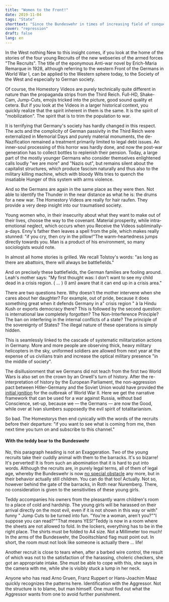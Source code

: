 ```yaml
---
title: "Women to the Front!"
date: 2019-11-04
tags: "State"
shorttext: "Since the Bundeswehr in times of increasing field of conquest emanates the male Cannon food, it becomes inventive."
cover: "repression"
draft: false
lang: en
---
```


In the West nothing New to this insight comes, if you look at the home of the stories of the four young Recruits of the new webseries of the armed forces "The Recruits". The title of the eponymous Anti-war novel by Erich-Maria Remarque in 1928, although referring to the western Front of the Germans in World War I, can be applied to the Western sphere today, to the Society of the West and especially to German society.

Of course, the Homestory Videos are purely technically quite different in nature than the propaganda strips from the Third Reich. Full-HD, Shake-Cam, Jump-Cuts, emojis tricked into the picture, good sound quality et cetera. But if you look at the Videos in a larger historical context, you quickly realize that the spirit inherent in them is the same. It is the spirit of "mobilization". The spirit that is to trim the population to war.

It is terrifying that Germany's society has hardly changed in this respect. The acts and the complicity of German passivity in the Third Reich were externalized in Memorial Days and purely material monuments, the de-Nazification remained a treatment primarily limited to legal debt issues. An inner-soul processing of this horror was hardly done, and now the post-war generation has to collect bottles to replenish their pension. Today, a large part of the mostly younger Germans who consider themselves enlightened calls loudly "we are more" and "Nazis out", but remains silent about the capitalist structures, which produce fascism naturally and thus also to the military killing machine, which with bloody Wits tries to quench the insatiable Hunger of this system with arms violence.

And so the Germans are again in the same place as they were then. Not able to identify the Thunder in the near distance as what he is: the drums for a new war. The Homestory Videos are really for hair raufen. They provide a very deep insight into our traumatised society.

Young women who, in their insecurity about what they want to make out of their lives, choose the way to the covenant. Material prosperity, while intra-emotional neglect, which occurs when you Receive the Videos subliminally-a-days. Enny's father then leaves a spell from the pile, which makes really stunned: "if you cry, then cry in the pillow!"The warm-heartedness jumps directly towards you. Man is a product of his environment, so many sociologists would note.

In almost all home stories is grilled. We recall Tolstoy's words: "as long as there are abattoirs, there will always be battlefields."

And on precisely these battlefields, the German families are fooling around. Leah's mother says: "My first thought was: I don't want to see my child dead in a crisis region. ( ... ) (I am) aware that it can end up in a crisis area."

There are two questions here. Why doesn't the mother intervene when she cares about her daughter? For example, out of pride, because it does something great when it defends Germany in a" crisis region " à la Hindu Kush or exports democracy there? This is followed by the second question: is international law completely forgotten? The Non-Interference Principle? The ban on interfering in the internal conflicts of a state? The principle of the sovereignty of States? The illegal nature of these operations is simply hidden.

This is seamlessly linked to the cascade of systematic militarization actions in Germany. More and more people are observing thick, heavy military helicopters in the sky, uniformed soldiers are allowed from next year at the expense of us civilians train and increase the optical military presence "in the middle of society".

The disillusionment that we Germans did not teach from the first two World Wars is also set on the crown by an Orwell's turn of history. After the re-interpretation of history by the European Parliament, the non-aggression pact between Hitler-Germany and the Soviet Union would have provided the [initial ignition](http://www.europarl.europa.eu/doceo/document/TA-9-2019-0021_EN.html "European Parliament resolution of 19 September 2019 on the importance of European remembrance for the future of Europe") for the outbreak of World War II. Here we get the narrative framework that can be used for a war against Russia, without bad Conscience, set-up, because we — the Germans — are now the Good, while over at Ivan slumbers supposedly the evil spirit of totalitarianism.

So bad. The Homestorys then end cynically with the words of the recruits before their departure: "if you want to see what is coming from me, then next time you turn on and subscribe to this channel."

#### With the teddy bear to the Bundeswehr

No, this paragraph heading is not an Exaggeration. Two of the young recruits take their cuddly animal with them to the barracks. It's so bizarre! It's perverted! It is from such an abomination that it is hard to put into words. Although the recruits are, in purely legal terms, all of them of legal age, whereby the Bundeswehr is now [no special obstacle](https://www.focus.de/politik/deutschland/linke-gegen-minderjaehrige-an-der-waffe-bundeswehr-ursula-von-der-leyen-verteidigt-ausbildungskurs_id_3567221.html "Bundeswehr rekrutiert Tausende minderjährige Soldaten") any more, but in their behavior actually still children. You can do that too! Actually. Not so, however behind the gate of the barracks, in Roth near Nuremberg. There, no consideration is given to the sensitivities of these young girls.

Teddy accompanies his owners from the pleasantly warm children's room to a place of cold and hardship. The young girls will be harassed on their arrival directly on the most evil, even if it is not shown in this way or with" funny " Jump Cuts to be turned into fun. "You're a woman, aren't you?""I suppose you can read?""That means YES!"Teddy is now in a room where the sheets are not allowed to fold. In the lockers, everything has to be in the right place. The shirts must be folded to A4 size. Not a Millimeter too much! In the arms of the Bundeswehr, the Dooiitschland flag must point out. In short, the room must not look like someone is actually there ... life!

Another recruit is close to tears when, after a barbed wire control, the result of which was not to the satisfaction of the harassing, choleric checkers, she got an appropriate intake. She must be able to cope with this, she says in the camera with me, while she is visibly stuck a lump in her neck.

Anyone who has read Arno Gruen, Franz Ruppert or Hans-Joachim Maaz quickly recognizes the patterns here. Identification with the Aggressor. Not the structure is to blame, but man himself. One must find out what the Aggressor wants from one to avoid further punishment.

